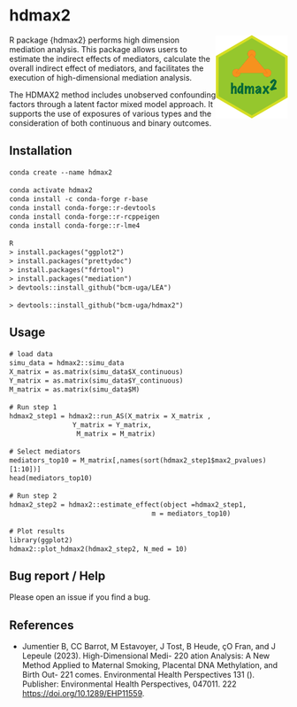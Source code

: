 # hdmax2

<img src="https://raw.githubusercontent.com/bcm-uga/hdmax2/package/hdmax2_hex.png" width="130" align="right">

R package {hdmax2} performs high dimension mediation analysis. This package allows users to estimate the indirect effects of mediators, calculate the overall indirect effect of mediators, and facilitates the execution of high-dimensional mediation analysis. 

The HDMAX2 method includes unobserved confounding factors through a latent factor mixed model approach. It supports the use of exposures of various types and the consideration of both continuous and binary outcomes.


## Installation 

```
conda create --name hdmax2  

conda activate hdmax2
conda install -c conda-forge r-base
conda install conda-forge::r-devtools
conda install conda-forge::r-rcppeigen
conda install conda-forge::r-lme4

R
> install.packages("ggplot2")
> install.packages("prettydoc")
> install.packages("fdrtool")
> install.packages("mediation")
> devtools::install_github("bcm-uga/LEA")

> devtools::install_github("bcm-uga/hdmax2")

```

## Usage

```
# load data
simu_data = hdmax2::simu_data
X_matrix = as.matrix(simu_data$X_continuous)
Y_matrix = as.matrix(simu_data$Y_continuous)
M_matrix = as.matrix(simu_data$M)

# Run step 1
hdmax2_step1 = hdmax2::run_AS(X_matrix = X_matrix ,
                Y_matrix = Y_matrix,
                 M_matrix = M_matrix)

# Select mediators
mediators_top10 = M_matrix[,names(sort(hdmax2_step1$max2_pvalues)[1:10])]
head(mediators_top10)

# Run step 2
hdmax2_step2 = hdmax2::estimate_effect(object =hdmax2_step1,
                                    m = mediators_top10)

# Plot results
library(ggplot2)
hdmax2::plot_hdmax2(hdmax2_step2, N_med = 10)
```

## Bug report / Help

Please open an issue if you find a bug.

## References 

- Jumentier B, CC Barrot, M Estavoyer, J Tost, B Heude, çO Fran, and J Lepeule (2023). High-Dimensional Medi- 220
ation Analysis: A New Method Applied to Maternal Smoking, Placental DNA Methylation, and Birth Out- 221
comes. Environmental Health Perspectives 131 (). Publisher: Environmental Health Perspectives, 047011. 222
https://doi.org/10.1289/EHP11559.

